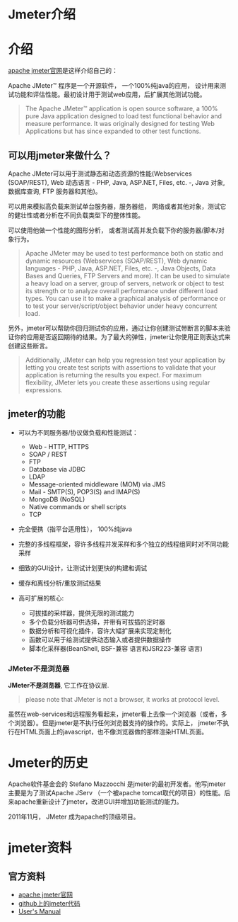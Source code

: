 Jmeter介绍
=================

# 介绍

[apache jmeter官网](http://jmeter.apache.org/)是这样介绍自己的：

Apache JMeter™ 程序是一个开源软件， 一个100%纯java的应用， 设计用来测试功能和评估性能。最初设计用于测试web应用，后扩展其他测试功能。

> The Apache JMeter™ application is open source software, a 100% pure Java application designed to load test functional behavior and measure performance. It was originally designed for testing Web Applications but has since expanded to other test functions.

## 可以用jmeter来做什么？

Apache JMeter可以用于测试静态和动态资源的性能(Webservices (SOAP/REST), Web 动态语言 - PHP, Java, ASP.NET, Files, etc. -, Java 对象, 数据库查询, FTP 服务器和其他)。

可以用来模拟高负载来测试单台服务器，服务器组， 网络或者其他对象，测试它的健壮性或者分析在不同负载类型下的整体性能。

可以使用他做一个性能的图形分析， 或者测试高并发负载下你的服务器/脚本/对象行为。

> Apache JMeter may be used to test performance both on static and dynamic resources (Webservices (SOAP/REST), Web dynamic languages - PHP, Java, ASP.NET, Files, etc. -, Java Objects, Data Bases and Queries, FTP Servers and more). It can be used to simulate a heavy load on a server, group of servers, network or object to test its strength or to analyze overall performance under different load types. You can use it to make a graphical analysis of performance or to test your server/script/object behavior under heavy concurrent load.

另外，jmeter可以帮助你回归测试你的应用，通过让你创建测试带断言的脚本来验证你的应用是否返回期待的结果。为了最大的弹性，jmeter让你使用正则表达式来创建这些断言。

> Additionally, JMeter can help you regression test your application by letting you create test scripts with assertions to validate that your application is returning the results you expect. For maximum flexibility, JMeter lets you create these assertions using regular expressions.

## jmeter的功能

- 可以为不同服务器/协议做负载和性能测试：

    - Web - HTTP, HTTPS
    - SOAP / REST
    - FTP
    - Database via JDBC
    - LDAP
    - Message-oriented middleware (MOM) via JMS
    - Mail - SMTP(S), POP3(S) and IMAP(S)
    - MongoDB (NoSQL)
    - Native commands or shell scripts
    -  TCP

- 完全便携（指平台适用性）， 100%纯java
- 完整的多线程框架，容许多线程并发采样和多个独立的线程组同时对不同功能采样
- 细致的GUI设计，让测试计划更快的构建和调试
- 缓存和离线分析/重放测试结果
- 高可扩展的核心:

    - 可拔插的采样器，提供无限的测试能力
    - 多个负载分析器可供选择，并带有可拔插的定时器
    - 数据分析和可视化插件，容许大幅扩展来实现定制化
    - 函数可以用于给测试提供动态输入或者提供数据操作
    - 脚本化采样器(BeanShell, BSF-兼容 语言和JSR223-兼容 语言)

### JMeter不是浏览器

**JMeter不是浏览器**, 它工作在协议层.

> please note that JMeter is not a browser, it works at protocol level.

虽然在web-services和远程服务看起来，jmeter看上去像一个浏览器（或者，多个浏览器）。但是jmeter是不执行任何浏览器支持的操作的。实际上， jmeter不执行在HTML页面上的javascript，也不像浏览器做的那样渲染HTML页面。

# Jmeter的历史

Apache软件基金会的 Stefano Mazzocchi 是jmeter的最初开发者。他写jmeter主要是为了测试Apache JServ （一个被apache tomcat取代的项目）的性能。后来apache重新设计了jmeter，改进GUI并增加功能测试的能力。

2011年11月， JMeter 成为apache的顶级项目。

# jmeter资料

## 官方资料

- [apache jmeter官网](http://jmeter.apache.org/)
- [github上的jmeter代码]()
- [User's Manual](http://jmeter.apache.org/usermanual/index.html)












